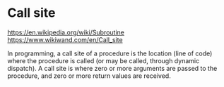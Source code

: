 # Call site

https://en.wikipedia.org/wiki/Subroutine
https://www.wikiwand.com/en/Call_site

In programming, a call site of a procedure is the location (line of code) where the procedure is called (or may be called, through dynamic dispatch). A call site is where zero or more arguments are passed to the procedure, and zero or more return values are received.
